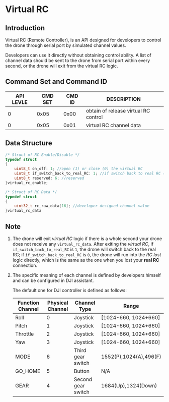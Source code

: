 # Virtual RC

## Introduction

Virtual RC (Remote Controller), is an API designed for developers to control the drone through serial port by simulated channel values.

Developers can use it directly without obtaining control ability. A list of channel data should be sent to the drone from serial port within every second, or the drone will exit from the virtual RC logic.

## Command Set and Command ID

|API LEVLE|CMD SET|CMD ID|DESCRIPTION|
|---------|-------|------|-----------|
|0|0x05|0x00|obtain of release virtual RC control|
|0|0x05|0x01|virtual RC channel data|


## Data Structure

```c
/* Struct of RC Enable/Disable */
typedef struct
{
    uint8_t on_off: 1; //open (1) or close (0) the virtual RC
    uint8_t if_switch_back_to_real_RC: 1; //if switch back to real RC (1) or run RC-lost logic directly (0)
    uint8_t reserved: 6; //reserved
}virtual_rc_enable;

/* Struct of RC Data */
typedef struct
{
    uint32_t rc_raw_data[16]; //developer designed channel value
}virtual_rc_data
```

## Note

1. The drone will exit *virtual RC* logic if there is a whole second your drone does not receive any `virtual_rc_data`. After exiting the *virtual RC*, if `if_switch_back_to_real_RC` is `1`, the drone will switch back to the real RC; if `if_switch_back_to_real_RC` is `0`, the drone will run into the *RC lost* logic directly, which is the same as the one when you lost your **real RC** connection.

2. The specific meaning of each channel is defined by developers himself and can be configured in DJI assistant.

    The default one for DJI controller is defined as follows: 

    |Function Channel|Physical Channel|Channel Type|Range|
    |------|-------|-------|---|
    |Roll|0|Joystick|[1024-660, 1024+660]|
    |Pitch|1|Joystick|[1024-660, 1024+660]|
    |Throttle|2|Joystick|[1024-660, 1024+660]|
    |Yaw|3|Joystick|[1024-660, 1024+660]|
    |MODE|6|Third gear switch|1552(P),1024(A),496(F)|
    |GO_HOME|5|Button|N/A|
    |GEAR|4|Second gear switch|1684(Up),1324(Down)|

